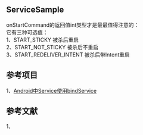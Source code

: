 

## ServiceSample

onStartCommand的返回值int类型才是最最值得注意的：            
它有三种可选值：              
1、START_STICKY                            被杀后重启         
2、START_NOT_STICKY                        被杀后不重启           
3、START_REDELIVER_INTENT                  被杀后带Intent重启        


## 参考项目
1、[Android中Service使用bindService](https://blog.csdn.net/zjws23786/article/details/51865238)         

## 参考文献
1、
